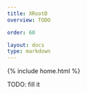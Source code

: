 ```yaml
---
title: XRootD
overview: TODO

order: 60

layout: docs
type: markdown
---
```

{% include home.html %}

TODO: fill it

